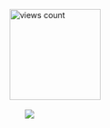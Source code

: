 ⠀⠀⠀⠀ <img width="160" src="https://komarev.com/ghpvc/?username=your-github-username&color=8f82b9" alt="views count">
 
⠀⠀⠀⠀⠀⠀⠀![](https://64.media.tumblr.com/246e39c2dfae1cb369873728bca0b77a/79d8b316934d24c3-3d/s100x200/83b4a7d824bbfaebe5e81757a385aa83eec34ef0.gif)⠀⠀⠀⠀⠀
